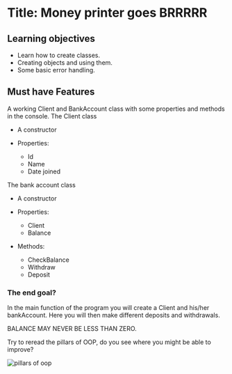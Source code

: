 # Title: Money printer goes BRRRRR
## Learning objectives
- Learn how to create classes.
- Creating objects and using them.
- Some basic error handling.

## Must have Features
A working Client and BankAccount class with some properties and methods in the console. 
The Client class
- A constructor

- Properties:
   - Id
   - Name
   - Date joined

The bank account class
- A constructor

- Properties:
  - Client
  - Balance

- Methods:
  - CheckBalance
  - Withdraw
  - Deposit


  
  
### The end goal?
In the main function of the program you will create a Client and his/her bankAccount.
Here you will then make different deposits and withdrawals. 

BALANCE MAY NEVER BE LESS THAN ZERO.

Try to reread the pillars of OOP, do you see where you might be able to improve?

![pillars of oop](https://media.giphy.com/media/TlK63ES3t2xKq29QCWI/giphy.gif)
